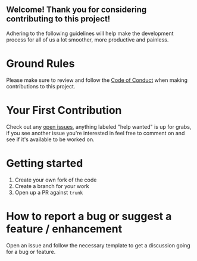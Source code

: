 ## Welcome! Thank you for considering contributing to this project!

Adhering to the following guidelines will help make the development process for all of us a lot
smoother, more productive and painless.

# Ground Rules

Please make sure to review and follow the [Code of Conduct](/.github/CODE_OF_CONDUCT.md) when making
contributions to this project.

# Your First Contribution

Check out any [open issues](https://github.com/WhosNickDoglio/dagger-rules/issues), anything
labeled "help wanted" is up for grabs, if you see another issue you're interested in feel free to
comment on and see if it's available to be worked on.

# Getting started

1. Create your own fork of the code
2. Create a branch for your work
3. Open up a PR against `trunk`

# How to report a bug or suggest a feature / enhancement

Open an issue and follow the necessary template to get a discussion going for a bug or feature.
